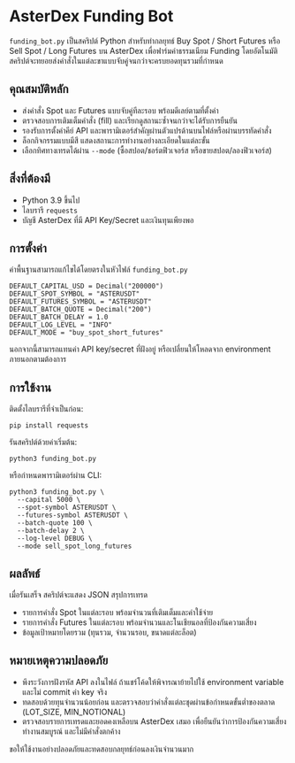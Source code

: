 # AsterDex Funding Bot

`funding_bot.py` เป็นสคริปต์ Python สำหรับทำกลยุทธ์ Buy Spot / Short Futures หรือ Sell Spot / Long Futures บน AsterDex เพื่อฟาร์มค่าธรรมเนียม Funding โดยอัตโนมัติ สคริปต์จะทยอยส่งคำสั่งในแต่ละขาแบบจับคู่จนกว่าจะครบยอดทุนรวมที่กำหนด

## คุณสมบัติหลัก
- ส่งคำสั่ง Spot และ Futures แบบจับคู่ทีละรอบ พร้อมดีเลย์ตามที่ตั้งค่า
- ตรวจสอบการเติมเต็มคำสั่ง (fill) และเรียกดูสถานะซ้ำจนกว่าจะได้รับการยืนยัน
- รองรับการตั้งค่าคีย์ API และพารามิเตอร์สำคัญผ่านตัวแปรด้านบนไฟล์หรือผ่านบรรทัดคำสั่ง
- ล็อกกิจกรรมแบบมีสี แสดงสถานะการทำงานอย่างละเอียดในแต่ละขั้น
- เลือกทิศทางเทรดได้ผ่าน `--mode` (ซื้อสปอต/ชอร์ตฟิวเจอร์ส หรือขายสปอต/ลองฟิวเจอร์ส)

## สิ่งที่ต้องมี
- Python 3.9 ขึ้นไป
- ไลบรารี `requests`
- บัญชี AsterDex ที่มี API Key/Secret และเงินทุนเพียงพอ

## การตั้งค่า
ค่าพื้นฐานสามารถแก้ไขได้โดยตรงในหัวไฟล์ `funding_bot.py`
```
DEFAULT_CAPITAL_USD = Decimal("200000")
DEFAULT_SPOT_SYMBOL = "ASTERUSDT"
DEFAULT_FUTURES_SYMBOL = "ASTERUSDT"
DEFAULT_BATCH_QUOTE = Decimal("200")
DEFAULT_BATCH_DELAY = 1.0
DEFAULT_LOG_LEVEL = "INFO"
DEFAULT_MODE = "buy_spot_short_futures"
```
นอกจากนี้สามารถแทนค่า API key/secret ที่ฝังอยู่ หรือเปลี่ยนให้โหลดจาก environment ภายนอกตามต้องการ

## การใช้งาน
ติดตั้งไลบรารีที่จำเป็นก่อน:
```
pip install requests
```
รันสคริปต์ด้วยค่าเริ่มต้น:
```
python3 funding_bot.py
```
หรือกำหนดพารามิเตอร์ผ่าน CLI:
```
python3 funding_bot.py \
  --capital 5000 \
  --spot-symbol ASTERUSDT \
  --futures-symbol ASTERUSDT \
  --batch-quote 100 \
  --batch-delay 2 \
  --log-level DEBUG \
  --mode sell_spot_long_futures
```

## ผลลัพธ์
เมื่อรันเสร็จ สคริปต์จะแสดง JSON สรุปการเทรด
- รายการคำสั่ง Spot ในแต่ละรอบ พร้อมจำนวนที่เติมเต็มและค่าใช้จ่าย
- รายการคำสั่ง Futures ในแต่ละรอบ พร้อมจำนวนและโนเชียนอลที่ป้องกันความเสี่ยง
- ข้อมูลเป้าหมายโดยรวม (ทุนรวม, จำนวนรอบ, ขนาดแต่ละล็อต)

## หมายเหตุความปลอดภัย
- พึงระวังการฝังรหัส API ลงในไฟล์ ถ้าแชร์โค้ดให้พิจารณาย้ายไปใช้ environment variable และไม่ commit ค่า key จริง
- ทดสอบด้วยทุนจำนวนน้อยก่อน และตรวจสอบว่าคำสั่งแต่ละชุดผ่านข้อกำหนดขั้นต่ำของตลาด (LOT_SIZE, MIN_NOTIONAL)
- ตรวจสอบรายการเทรดและยอดคงเหลือบน AsterDex เสมอ เพื่อยืนยันว่าการป้องกันความเสี่ยงทำงานสมบูรณ์ และไม่มีคำสั่งตกค้าง

ขอให้ใช้งานอย่างปลอดภัยและทดสอบกลยุทธ์ก่อนลงเงินจำนวนมาก
